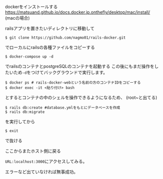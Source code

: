 dockerをインストールする
https://matsuand.github.io/docs.docker.jp.onthefly/desktop/mac/install/ (macの場合)

railsアプリを置きたいディレクトリに移動して
``` 
$ git clone https://github.com/nagmo01/rails-docker.git
```
でローカルにrailsの各種ファイルをコピーする

```
$ docker-compose up -d
```
でrailsのコンテナとpostgreSQLのコンテナを起動する
この後にもまだ操作をしたいため```-d```をつけてバックグラウンドで実行します。 


```
$ docker ps # rails-docker-webという名前の方のコンテナIDをコピーする
$ docker exec -it <貼り付け> bash
```
とするとコンテナの中のシェルを操作できるようになるため、
(root~と出てる)
```
$ rails db:create #database.ymlをもとにデータベースを作成
$ rails db:migrate
```
を実行してから
```
$ exit 
```
で抜ける

ここからまたホスト側に戻る

```URL:localhost:3000```にアクセスしてみる。

エラーなど出ていなければ無事成功。
